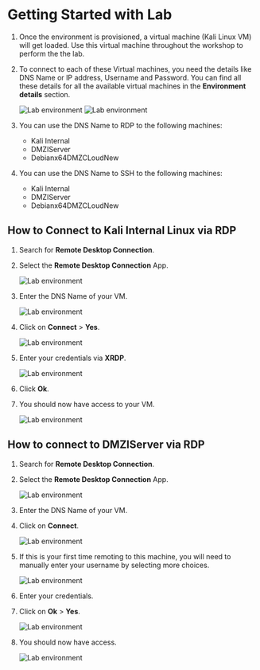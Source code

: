 # Getting Started with Lab

1. Once the environment is provisioned, a virtual machine (Kali Linux VM) will get loaded. Use this virtual machine throughout the workshop to perform the the lab.
 
1. To connect to each of these Virtual machines, you need the details like DNS Name or IP address, Username and Password. You can find all these details for all the available virtual machines in the **Environment details** section.
   
   ![](images/details-1.png "Lab environment")
   ![](images/labenv-1.png "Lab environment")
   
1. You can use the DNS Name to RDP to the following machines:

    * Kali Internal
    * DMZIServer
    * Debianx64DMZCLoudNew

    
1. You can use the DNS Name to SSH to the following machines:
    
    * Kali Internal
    * DMZIServer
    * Debianx64DMZCLoudNew
    
## How to Connect to Kali Internal Linux via RDP

1. Search for **Remote Desktop Connection**. 

2. Select the **Remote Desktop Connection** App.
   
   ![](images/rdp.png "Lab environment")

3. Enter the DNS Name of your VM.

   ![](images/connect.png "Lab environment")

4. Click on **Connect** > **Yes**. 
   
   ![](images/yes.png "Lab environment")

5. Enter your credentials via **XRDP**.
   
   ![](images/xrdp.png "Lab environment")

5. Click **Ok**.

6. You should now have access to your VM.
   
   ![](images/details-1.png "Lab environment")

## How to connect to DMZIServer via RDP

1. Search for **Remote Desktop Connection**. 

2. Select the **Remote Desktop Connection** App.
   
   ![](images/rdp.png "Lab environment")

3. Enter the DNS Name of your VM.

4. Click on **Connect**.

   ![](images/connect.png "Lab environment")

5. If this is your first time remoting to this machine, you will need to manually enter your username by selecting more choices.

    ![](images/morechoice.png "Lab environment")

6. Enter your credentials.

7. Click on **Ok** > **Yes**.

   ![](images/userpass.png "Lab environment")

8. You should now have access.
   
   ![](images/win.png "Lab environment")
